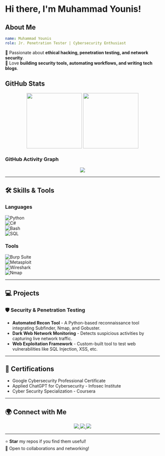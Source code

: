 # Hi there, I'm Muhammad Younis!

## About Me

```yaml
name: Muhammad Younis
role: Jr. Penetration Tester | Cybersecurity Enthusiast
```
🔹 Passionate about **ethical hacking, penetration testing, and network security**.  
🔹 Love **building security tools, automating workflows, and writing tech blogs**.    

## GitHub Stats

<p align="center">
  <img src="https://github-readme-stats.vercel.app/api?username=YounisJ&show_icons=true&theme=radical" height="180px"/>
  <img src="https://github-readme-streak-stats.herokuapp.com/?user=YounisJ&theme=radical" height="180px"/>
</p>

### GitHub Activity Graph

<p align="center">
  <a href="https://github.com/YounisJ">
    <img src="https://github-readme-activity-graph.vercel.app/graph?username=YounisJ&theme=react-dark&hide_border=true&bg_color=0d1117" />
  </a>
</p>

---

## 🛠️ Skills & Tools

### Languages

![Python](https://img.shields.io/badge/-Python-3776AB?style=flat-square&logo=python&logoColor=white)  
![C#](https://img.shields.io/badge/-C%23-239120?style=flat-square&logo=csharp&logoColor=white)  
![Bash](https://img.shields.io/badge/-Bash-4EAA25?style=flat-square&logo=gnu-bash&logoColor=white)  
![SQL](https://img.shields.io/badge/-SQL-4479A1?style=flat-square&logo=postgresql&logoColor=white)  

### Tools

![Burp Suite](https://img.shields.io/badge/-Burp%20Suite-FF6F00?style=flat-square&logo=burpsuite&logoColor=white)  
![Metasploit](https://img.shields.io/badge/-Metasploit-8A2BE2?style=flat-square&logo=metasploit&logoColor=white)  
![Wireshark](https://img.shields.io/badge/-Wireshark-1679A7?style=flat-square&logo=wireshark&logoColor=white)  
![Nmap](https://img.shields.io/badge/-Nmap-9C27B0?style=flat-square&logo=nmap&logoColor=white)  

---

## 💻 Projects

### 🛡️ Security & Penetration Testing

- **Automated Recon Tool** - A Python-based reconnaissance tool integrating Subfinder, Nmap, and Gobuster.  
- **Dark Web Network Monitoring** - Detects suspicious activities by capturing live network traffic.  
- **Web Exploitation Framework** - Custom-built tool to test web vulnerabilities like SQL Injection, XSS, etc.  


---

## 📜 Certifications

- Google Cybersecurity Professional Certificate  
- Applied ChatGPT for Cybersecurity - Infosec Institute  
- Cyber Security Specialization - Coursera  
---

## 🌍 Connect with Me

<p align="center">
  <a href="https://linkedin.com/in/younisj">
    <img src="https://img.shields.io/badge/-LinkedIn-0077B5?style=for-the-badge&logo=linkedin&logoColor=white" />
  </a>
  <a href="https://github.com/YounisJ">
    <img src="https://img.shields.io/badge/-GitHub-181717?style=for-the-badge&logo=github&logoColor=white" />
  </a>
  <a href="mailto:younisj278@gmail.com">
    <img src="https://img.shields.io/badge/-Email-D14836?style=for-the-badge&logo=gmail&logoColor=white" />
  </a>
</p>

---


⭐ **Star** my repos if you find them useful!  
📩 Open to collaborations and networking!

